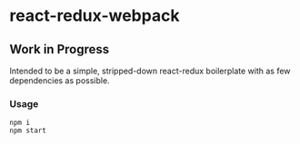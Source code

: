 # react-redux-webpack
## Work in Progress
Intended to be a simple, stripped-down react-redux boilerplate with as few dependencies as possible.

### Usage
````
npm i
npm start
````
